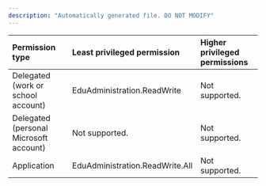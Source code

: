 ```yaml
---
description: "Automatically generated file. DO NOT MODIFY"
---
```


|Permission type|Least privileged permission|Higher privileged permissions|
|:---|:---|:---|
|Delegated (work or school account)|EduAdministration.ReadWrite|Not supported.|
|Delegated (personal Microsoft account)|Not supported.|Not supported.|
|Application|EduAdministration.ReadWrite.All|Not supported.|

